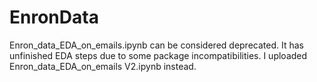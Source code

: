 # EnronData

Enron_data_EDA_on_emails.ipynb can be considered deprecated. It has unfinished EDA steps due to some package incompatibilities.
I uploaded Enron_data_EDA_on_emails V2.ipynb instead.
